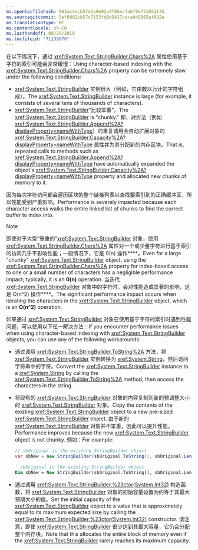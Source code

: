 ```yaml
---
ms.openlocfilehash: 903ac4ecb57e3a8e02a4f65ecfa6f9e77a552f45
ms.sourcegitcommit: 5ef0d02cb57c7153fd9d5417cdcad45665af832e
ms.translationtype: MT
ms.contentlocale: zh-CN
ms.lasthandoff: 08/29/2019
ms.locfileid: "71139676"
---
```

<span data-ttu-id="85367-101">在以下情况下，通过 <xref:System.Text.StringBuilder.Chars%2A> 属性使用基于字符的索引可能会非常缓慢：</span><span class="sxs-lookup"><span data-stu-id="85367-101">Using character-based indexing with the <xref:System.Text.StringBuilder.Chars%2A> property can be extremely slow under the following conditions:</span></span>

- <span data-ttu-id="85367-102"><xref:System.Text.StringBuilder> 实例很大（例如，它由数以万计的字符组成）。</span><span class="sxs-lookup"><span data-stu-id="85367-102">The <xref:System.Text.StringBuilder> instance is large (for example, it consists of several tens of thousands of characters).</span></span>
- <span data-ttu-id="85367-103"><xref:System.Text.StringBuilder>“比较笨重”。</span><span class="sxs-lookup"><span data-stu-id="85367-103">The <xref:System.Text.StringBuilder> is "chunky."</span></span> <span data-ttu-id="85367-104">即，对方法（例如 <xref:System.Text.StringBuilder.Append%2A?displayProperty=nameWithType>）的重复调用会自动扩展对象的 <xref:System.Text.StringBuilder.Capacity%2A?displayProperty=nameWithType> 属性并为其分配新的内存区块。</span><span class="sxs-lookup"><span data-stu-id="85367-104">That is, repeated calls to methods such as <xref:System.Text.StringBuilder.Append%2A?displayProperty=nameWithType> have automatically expanded the object's <xref:System.Text.StringBuilder.Capacity%2A?displayProperty=nameWithType> property and allocated new chunks of memory to it.</span></span>

<span data-ttu-id="85367-105">因为每次字符访问都会遍历区块的整个链接列表以查找要索引到的正确缓冲区，所以性能受到严重影响。</span><span class="sxs-lookup"><span data-stu-id="85367-105">Performance is severely impacted because each character access walks the entire linked list of chunks to find the correct buffer to index into.</span></span>

> [!NOTE]
>  <span data-ttu-id="85367-106">即使对于大型“笨重的”<xref:System.Text.StringBuilder> 对象，使用 <xref:System.Text.StringBuilder.Chars%2A> 属性对一个或少量字符进行基于索引的访问几乎不影响性能；一般情况下，它是 0(n) 操作\*\*\*\*。</span><span class="sxs-lookup"><span data-stu-id="85367-106">Even for a large "chunky" <xref:System.Text.StringBuilder> object, using the <xref:System.Text.StringBuilder.Chars%2A> property for index-based access to one or a small number of characters has a negligible performance impact; typically, it is an **0(n)** operation.</span></span> <span data-ttu-id="85367-107">当迭代 <xref:System.Text.StringBuilder> 对象中的字符时，会对性能造成显著的影响，这是 O(n^2) 操作\*\*\*\*。</span><span class="sxs-lookup"><span data-stu-id="85367-107">The significant performance impact occurs when iterating the characters in the <xref:System.Text.StringBuilder> object, which is an **O(n^2)** operation.</span></span> 

<span data-ttu-id="85367-108">如果通过 <xref:System.Text.StringBuilder> 对象在使用基于字符的索引时遇到性能问题，可以使用以下任一解决方法：</span><span class="sxs-lookup"><span data-stu-id="85367-108">If you encounter performance issues when using character-based indexing with <xref:System.Text.StringBuilder> objects, you can use any of the following workarounds:</span></span>

- <span data-ttu-id="85367-109">通过调用 <xref:System.Text.StringBuilder.ToString%2A> 方法，将 <xref:System.Text.StringBuilder> 实例转换为 <xref:System.String>，然后访问字符串中的字符。</span><span class="sxs-lookup"><span data-stu-id="85367-109">Convert the <xref:System.Text.StringBuilder> instance to a <xref:System.String> by calling the <xref:System.Text.StringBuilder.ToString%2A> method, then access the characters in the string.</span></span>

- <span data-ttu-id="85367-110">将现有的 <xref:System.Text.StringBuilder> 对象的内容复制到新的预调整大小的 <xref:System.Text.StringBuilder> 对象。</span><span class="sxs-lookup"><span data-stu-id="85367-110">Copy the contents of the existing <xref:System.Text.StringBuilder> object to a new pre-sized <xref:System.Text.StringBuilder> object.</span></span> <span data-ttu-id="85367-111">由于新的 <xref:System.Text.StringBuilder> 对象并不笨重，因此可以提升性能。</span><span class="sxs-lookup"><span data-stu-id="85367-111">Performance improves because the new <xref:System.Text.StringBuilder> object is not chunky.</span></span> <span data-ttu-id="85367-112">例如：</span><span class="sxs-lookup"><span data-stu-id="85367-112">For example:</span></span>

   ```csharp
   // sbOriginal is the existing StringBuilder object
   var sbNew = new StringBuilder(sbOriginal.ToString(), sbOriginal.Length);
   ```
   ```vb
   ' sbOriginal is the existing StringBuilder object
   Dim sbNew = New StringBuilder(sbOriginal.ToString(), sbOriginal.Length)
   ```
- <span data-ttu-id="85367-113">通过调用 <xref:System.Text.StringBuilder.%23ctor(System.Int32)> 构造函数，将 <xref:System.Text.StringBuilder> 对象的初始容量设置为约等于其最大预期大小的值。</span><span class="sxs-lookup"><span data-stu-id="85367-113">Set the initial capacity of the <xref:System.Text.StringBuilder> object to a value that is approximately equal to its maximum expected size by calling the <xref:System.Text.StringBuilder.%23ctor(System.Int32)> constructor.</span></span> <span data-ttu-id="85367-114">请注意，即使 <xref:System.Text.StringBuilder> 很少达到其最大容量，它仍会分配整个内存块。</span><span class="sxs-lookup"><span data-stu-id="85367-114">Note that this allocates the entire block of memory even if the <xref:System.Text.StringBuilder> rarely reaches its maximum capacity.</span></span>
